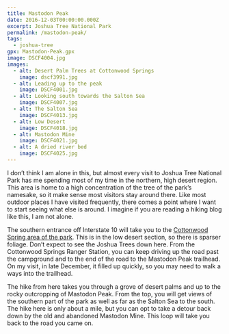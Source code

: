 ```yaml
---
title: Mastodon Peak
date: 2016-12-03T00:00:00.000Z
excerpt: Joshua Tree National Park
permalink: /mastodon-peak/
tags:
  - joshua-tree
gpx: Mastodon-Peak.gpx
image: DSCF4004.jpg
images:
  - alt: Desert Palm Trees at Cottonwood Springs
    image: dscf3991.jpg
  - alt: Leading up to the peak
    image: DSCF4001.jpg
  - alt: Looking south towards the Salton Sea
    image: DSCF4007.jpg
  - alt: The Salton Sea
    image: DSCF4013.jpg
  - alt: Low Desert
    image: DSCF4018.jpg
  - alt: Mastodon Mine
    image: DSCF4021.jpg
  - alt: A dried river bed
    image: DSCF4025.jpg
---
```

I don’t think I am alone in this, but almost every visit to Joshua Tree National Park has me spending most of my time in the northern, high desert region. This area is home to a high concentration of the tree of the park’s namesake, so it make sense most visitors stay around there. Like most outdoor places I have visited frequently, there comes a point where I want to start seeing what else is around. I imagine if you are reading a hiking blog like this, I am not alone.

The southern entrance off Interstate 10 will take you to the <a href="https://www.nps.gov/jotr/planyourvisit/cottonwood.htm">Cottonwood Spring area of the park</a>. This is in the low desert section, so there is sparser foliage. Don’t expect to see the Joshua Trees down here. From the Cottonwood Springs Ranger Station, you can keep driving up the road past the campground and to the end of the road to the Mastodon Peak trailhead. On my visit, in late December, it filled up quickly, so you may need to walk a ways into the trailhead.

The hike from here takes you through a grove of desert palms and up to the rocky outcropping of Mastodon Peak. From the top, you will get views of the southern part of the park as well as far as the Salton Sea to the south. The hike here is only about a mile, but you can opt to take a detour back down by the old and abandoned Mastodon Mine. This loop will take you back to the road you came on.



